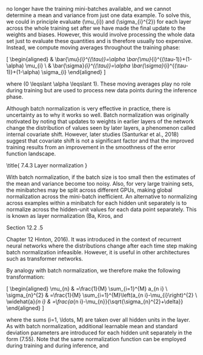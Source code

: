 no longer have the training mini-batches available, and we cannot determine a mean and variance from just one data example. To solve this, we could in principle evaluate \(\mu_{i}\) and \(\sigma_{i}^{2}\) for each layer across the whole training set after we have made the final update to the weights and biases. However, this would involve processing the whole data set just to evaluate these quantities and is therefore usually too expensive. Instead, we compute moving averages throughout the training phase:

\[
\begin{aligned}
& \bar{\mu}_{i}^{(\tau)}=\alpha \bar{\mu}_{i}^{(\tau-1)}+(1-\alpha) \mu_{i} \\
& \bar{\sigma}_{i}^{(\tau)}=\alpha \bar{\sigma}_{i}^{(\tau-1)}+(1-\alpha) \sigma_{i}
\end{aligned}
\]

where \(0 \leqslant \alpha \leqslant 1\). These moving averages play no role during training but are used to process new data points during the inference phase.

Although batch normalization is very effective in practice, there is uncertainty as to why it works so well. Batch normalization was originally motivated by noting that updates to weights in earlier layers of the network change the distribution of values seen by later layers, a phenomenon called internal covariate shift. However, later studies (Santurkar et al., 2018) suggest that covariate shift is not a significant factor and that the improved training results from an improvement in the smoothness of the error function landscape.

\title{
7.4.3 Layer normalization
}

With batch normalization, if the batch size is too small then the estimates of the mean and variance become too noisy. Also, for very large training sets, the minibatches may be split across different GPUs, making global normalization across the mini-batch inefficient. An alternative to normalizing across examples within a minibatch for each hidden unit separately is to normalize across the hidden-unit values for each data point separately. This is known as layer normalization (Ba, Kiros, and

Section 12.2 .5

Chapter 12 Hinton, 2016). It was introduced in the context of recurrent neural networks where the distributions change after each time step making batch normalization infeasible. However, it is useful in other architectures such as transformer networks.

By analogy with batch normalization, we therefore make the following transformation:

\[
\begin{aligned}
\mu_{n} & =\frac{1}{M} \sum_{i=1}^{M} a_{n i} \\
\sigma_{n}^{2} & =\frac{1}{M} \sum_{i=1}^{M}\left(a_{n i}-\mu_{i}\right)^{2} \\
\widehat{a}_{n i} & =\frac{a_{n i}-\mu_{n}}{\sqrt{\sigma_{n}^{2}+\delta}}
\end{aligned}
\]

where the sums \(i=1, \ldots, M\) are taken over all hidden units in the layer. As with batch normalization, additional learnable mean and standard deviation parameters are introduced for each hidden unit separately in the form (7.55). Note that the same normalization function can be employed during training and during inference, and
